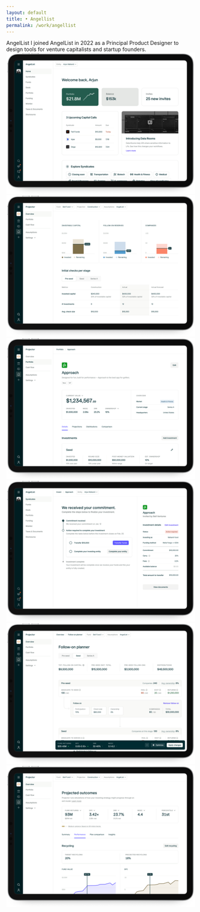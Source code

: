 ```yaml
---
layout: default 
title: • Angellist
permalink: /work/angellist
---
```


 <div class="col-8 mb-24">
        <span class="title">AngelList</span>
        <span class="subtitle">I joined AngelList in 2022 as a Principal Product Designer to design tools for venture capitalists and startup founders.</span> 
    </div>

<section>
    <div class="col-8 gap-12">
        <img src="/img/work/angellist/01@2x.png" loading="lazy">
        <img src="/img/work/angellist/02@2x.png" loading="lazy">
        <img src="/img/work/angellist/03@2x.png" loading="lazy"> 
        <img src="/img/work/angellist/04@2x.png" loading="lazy">
        <img src="/img/work/angellist/05@2x.png" loading="lazy">
        <img src="/img/work/angellist/06@2x.png" loading="lazy">
    </div>
</section> 